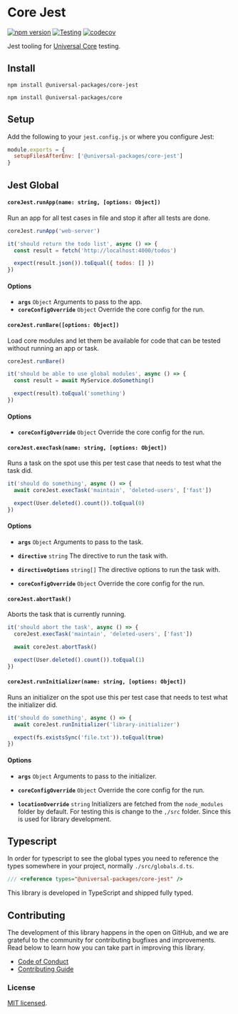 # Core Jest

[![npm version](https://badge.fury.io/js/@universal-packages%2Fcore-jest.svg)](https://www.npmjs.com/package/@universal-packages/core-jest)
[![Testing](https://github.com/universal-packages/universal-core-jest/actions/workflows/testing.yml/badge.svg)](https://github.com/universal-packages/universal-core-jest/actions/workflows/testing.yml)
[![codecov](https://codecov.io/gh/universal-packages/universal-core-jest/branch/main/graph/badge.svg?token=CXPJSN8IGL)](https://codecov.io/gh/universal-packages/universal-core-jest)

Jest tooling for [Universal Core](https://github.com/universal-packages/universal-core) testing.

## Install

```shell
npm install @universal-packages/core-jest

npm install @universal-packages/core
```

## Setup

Add the following to your `jest.config.js` or where you configure Jest:

```js
module.exports = {
  setupFilesAfterEnv: ['@universal-packages/core-jest']
}
```

## Jest Global

#### **`coreJest.runApp(name: string, [options: Object])`**

Run an app for all test cases in file and stop it after all tests are done.

```js
coreJest.runApp('web-server')

it('should return the todo list', async () => {
  const result = fetch('http://localhost:4000/todos')

  expect(result.json()).toEqual({ todos: [] })
})
```

#### Options

- **`args`** `Object`
  Arguments to pass to the app.
- **`coreConfigOverride`** `Object`
  Override the core config for the run.

#### **`coreJest.runBare([options: Object])`**

Load core modules and let them be available for code that can be tested without running an app or task.

```js
coreJest.runBare()

it('should be able to use global modules', async () => {
  const result = await MyService.doSomething()

  expect(result).toEqual('something')
})
```

#### Options

- **`coreConfigOverride`** `Object`
  Override the core config for the run.

#### **`coreJest.execTask(name: string, [options: Object])`**

Runs a task on the spot use this per test case that needs to test what the task did.

```js
it('should do something', async () => {
  await coreJest.execTask('maintain', 'deleted-users', ['fast'])

  expect(User.deleted().count()).toEqual(0)
})
```

#### Options

- **`args`** `Object`
  Arguments to pass to the task.

- **`directive`** `string`
  The directive to run the task with.

- **`directiveOptions`** `string[]`
  The directive options to run the task with.

- **`coreConfigOverride`** `Object`
  Override the core config for the run.

#### **`coreJest.abortTask()`**

Aborts the task that is currently running.

```js
it('should abort the task', async () => {
  coreJest.execTask('maintain', 'deleted-users', ['fast'])

  await coreJest.abortTask()

  expect(User.deleted().count()).toEqual(1)
})
```

#### **`coreJest.runInitializer(name: string, [options: Object])`**

Runs an initializer on the spot use this per test case that needs to test what the initializer did.

```js
it('should do something', async () => {
  await coreJest.runInitializer('library-initializer')

  expect(fs.existsSync('file.txt')).toEqual(true)
})
```

#### Options

- **`args`** `Object`
  Arguments to pass to the initializer.

- **`coreConfigOverride`** `Object`
  Override the core config for the run.

- **`locationOverride`** `string`
  Initializers are fetched from the `node_modules` folder by default. For testing this is change to the `,/src` folder. Since this is used for library development.

## Typescript

In order for typescript to see the global types you need to reference the types somewhere in your project, normally `./src/globals.d.ts`.

```ts
/// <reference types="@universal-packages/core-jest" />
```

This library is developed in TypeScript and shipped fully typed.

## Contributing

The development of this library happens in the open on GitHub, and we are grateful to the community for contributing bugfixes and improvements. Read below to learn how you can take part in improving this library.

- [Code of Conduct](./CODE_OF_CONDUCT.md)
- [Contributing Guide](./CONTRIBUTING.md)

### License

[MIT licensed](./LICENSE).
